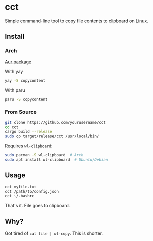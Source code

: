 # cct

Simple command-line tool to copy file contents to clipboard on Linux.

## Install

### Arch

[Aur package](https://aur.archlinux.org/packages/copycontent) 

With yay
```bash
yay -S copycontent
```
With paru
```bash 
paru -S copycontent
```

### From Source
```bash
git clone https://github.com/yourusername/cct
cd cct
cargo build --release
sudo cp target/release/cct /usr/local/bin/
```

Requires `wl-clipboard`:
```bash
sudo pacman -S wl-clipboard  # Arch
sudo apt install wl-clipboard  # Ubuntu/Debian
```

## Usage

```bash
cct myfile.txt
cct /path/to/config.json
cct ~/.bashrc
```

That's it. File goes to clipboard.

## Why?

Got tired of `cat file | wl-copy`. This is shorter.
